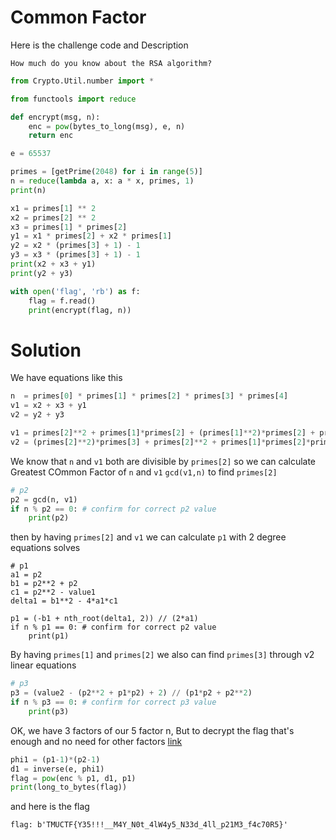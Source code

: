# Common Factor
Here is the challenge code and Description
```
How much do you know about the RSA algorithm?
```

```python
from Crypto.Util.number import *

from functools import reduce

def encrypt(msg, n):
	enc = pow(bytes_to_long(msg), e, n)
	return enc

e = 65537

primes = [getPrime(2048) for i in range(5)]
n = reduce(lambda a, x: a * x, primes, 1)
print(n)

x1 = primes[1] ** 2
x2 = primes[2] ** 2
x3 = primes[1] * primes[2]
y1 = x1 * primes[2] + x2 * primes[1]
y2 = x2 * (primes[3] + 1) - 1
y3 = x3 * (primes[3] + 1) - 1
print(x2 + x3 + y1)
print(y2 + y3)

with open('flag', 'rb') as f:
	flag = f.read()
	print(encrypt(flag, n))
```

# Solution

We have equations like this
```python
n  = primes[0] * primes[1] * primes[2] * primes[3] * primes[4]
v1 = x2 + x3 + y1
v2 = y2 + y3

v1 = primes[2]**2 + primes[1]*primes[2] + (primes[1]**2)*primes[2] + primes[1]*(primes[2]**2)
v2 = (primes[2]**2)*primes[3] + primes[2]**2 + primes[1]*primes[2]*primes[3] + primes[1]*primes[2] - 2
```

We know that `n` and `v1` both are divisible by `primes[2]` so we can calculate Greatest COmmon Factor of `n` and `v1` `gcd(v1,n)` to find `primes[2]`
```python
# p2
p2 = gcd(n, v1)
if n % p2 == 0: # confirm for correct p2 value
	print(p2)
```

then by having `primes[2]` and `v1` we can calculate `p1` with 2 degree equations solves
```
# p1
a1 = p2
b1 = p2**2 + p2
c1 = p2**2 - value1
delta1 = b1**2 - 4*a1*c1

p1 = (-b1 + nth_root(delta1, 2)) // (2*a1)
if n % p1 == 0: # confirm for correct p2 value
	print(p1)
```

By having `primes[1]` and `primes[2]` we also can find `primes[3]` through v2 linear equations
```python
# p3
p3 = (value2 - (p2**2 + p1*p2) + 2) // (p1*p2 + p2**2)
if n % p3 == 0: # confirm for correct p3 value
	print(p3)
```


OK, we have 3 factors of our 5 factor n, But to decrypt the flag that's enough and no need for other factors [link](https://crypto.stackexchange.com/questions/44110/rsa-with-3-primes)
```python
phi1 = (p1-1)*(p2-1)
d1 = inverse(e, phi1)
flag = pow(enc % p1, d1, p1)
print(long_to_bytes(flag))
```

and here is the flag
```
flag: b'TMUCTF{Y35!!!__M4Y_N0t_4lW4y5_N33d_4ll_p21M3_f4c70R5}'
```